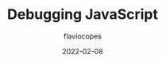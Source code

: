 ---
author: flaviocopes
date: 2022-02-08
draft: true
tags:
  - javascript
  - debugging
target_url: https://flaviocopes.com/debugging/
title: Debugging JavaScript
---